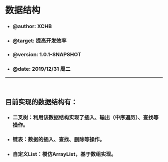 <h1>数据结构</h1>
<ul>
	<li><h3>@author: XCHB</h3></li>
	<li><h3>@target: 提高开发效率</h3></li>
	<li><h3>@version: 1.0.1-SNAPSHOT</h3></li>
	<li><h3>@date:  2019/12/31 周二</h3></li>
</ul><hr/><br/>
<h2>目前实现的数据结构有：</h2>
	<ul>
		<li><h3>二叉树：利用该数据结构实现了插入、输出（中序遍历）、查找等操作。</h3></li>
		<li><h3>链表：数据的插入、查找、删除等操作。</h3></li>
		<li><h3>自定义List：模仿ArrayList，基于数组实现。</h3></li>
	</ul>

